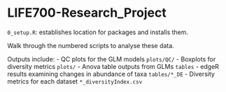 # LIFE700-Research_Project
 
`0_setup.R`: establishes location for packages and installs them. 

Walk through the numbered scripts to analyse these data. 

Outputs include: 
    - QC plots for the GLM models `plots/QC/`
    - Boxplots for diversity metrics `plots/`
    - Anova table outputs from GLMs `tables`
    - edgeR results examining changes in abundance of taxa `tables/*_DE`
    - Diversity metrics for each dataset `*_diversityIndex.csv`